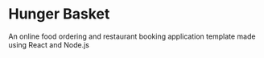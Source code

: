 # Hunger Basket

An online food ordering and restaurant booking application template made using React and Node.js

